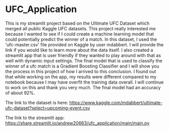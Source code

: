 # UFC_Application

This is my streamlit project based on the Ultimate UFC Dataset which merged all public Kaggle UFC datasets. 
This project really interested me because I wanted to see if I could create a machine learning model that could potentially predict the winner of a match. 
In this dataset, I used the 'ufc-master.csv' file provided on Kaggle by user mdabbert. I will provide the link if you would like to learn more about the data itself. I also created a streamlit app that is user friendly if they wanted to play around with that as well with dynamic input settings. The final model that is used to classify the winner of a ufc match is a Gradient Boosting Classifier and I will show you the process in this project of how I arrived to this conclusion. I found out that while working on the app, my results were different compared to my notebook because I may have overfit the training data overall. I will 
continue to work on this and thank you very much. The final model had an accuracy of about 92%.

The link to the dataset is here:
https://www.kaggle.com/mdabbert/ultimate-ufc-dataset?select=upcoming-event.csv

The link to the streamlit app:
https://share.streamlit.io/andrew20663/ufc_application/main/main.py
